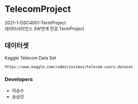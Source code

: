 # TelecomProject
2021-1-DSC4001-TermProject <br>
데이터사이언스 SW연계 전공 TermProject

## 데이터셋
Kaggle Telecom Data Set 
```
https://www.kaggle.com/radmirzosimov/telecom-users-dataset 
```


### Developers
* 이승수
* 송승민  